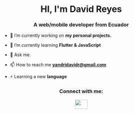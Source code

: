 <h1 align="center">HI, I'm David Reyes</h1>
<h3 align="center">A web/mobile developer from Ecuador</h3>

- 🔭 I’m currently working on **my personal projects.**

- 🌱 I’m currently learning **Flutter & JavaScript**

- 💬 Ask me.

- 📫 How to reach me **yandridavidr@gmail.com**

- ⚡ Learning a new **language**

<p align="center">
<h3 align="center">Connect with me:</h3>
</p>

<p align="center">  <a href="https://www.linkedin.com/in/yandri-david-reyes-montalv%C3%A1n-782958164/" target="blank"><img align="middle" src="https://cdn.jsdelivr.net/npm/simple-icons@3.0.1/icons/linkedin.svg" alt="" height="30" width="40" /></a>
